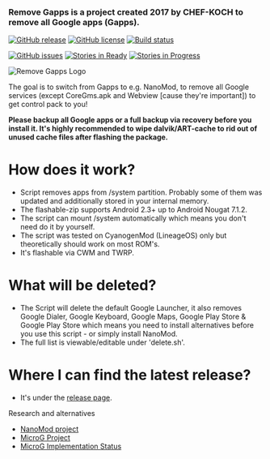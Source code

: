 ### Remove Gapps is a project created 2017 by CHEF-KOCH to remove all Google apps (Gapps).


[![GitHub release](https://img.shields.io/github/release/CHEF-KOCH/Remove-Gapps.svg)](https://github.com/CHEF-KOCH/Remove-Gapps/releases/latest)
[![GitHub license](https://img.shields.io/badge/license-MIT-blue.svg)](https://raw.githubusercontent.com/CHEF-KOCH/Remove-Gapps/master/LICENSE)
[![Build status](https://ci.appveyor.com/api/projects/status/o6kwuifjotbo6t5a/branch/master?svg=true)](https://ci.appveyor.com/project/CHEF-KOCH/Remove-Gapps/branch/master)

[![GitHub issues](https://img.shields.io/github/issues/CHEF-KOCH/Remove-Gapps.svg?style=plastic)](https://github.com/CHEF-KOCH/Remove-Gapps/issues)
[![Stories in Ready](https://badge.waffle.io/CHEF-KOCH/Remove-Gapps.png?label=ready&title=Ready)](https://waffle.io/CHEF-KOCH/Remove-Gapps)
[![Stories in Progress](https://badge.waffle.io/CHEF-KOCH/Remove-Gapps.png?label=in%20progress&title=In%20Progress)](https://waffle.io/CHEF-KOCH/Remove-Gapps)

![Remove Gapps Logo](https://raw.githubusercontent.com/CHEF-KOCH/Remove-Gapps/master/anti-google.jpg)



The goal is to switch from Gapps to e.g. NanoMod, to remove all Google services (except CoreGms.apk and Webview [cause they're important]) to get control pack to you!


**Please backup all Google apps or a full backup via recovery before you install it. It's highly recommended to wipe dalvik/ART-cache to rid out of unused cache files after flashing the package.**  


How does it work?
=================

* Script removes apps from /system partition. Probably some of them was updated and additionally stored in your internal memory.
* The flashable-zip supports Android 2.3+ up to Android Nougat 7.1.2.
* The script can mount /system automatically which means you don't need do it by yourself.
* The script was tested on CyanogenMod (LineageOS) only but theoretically should work on most ROM's. 
* It's flashable via CWM and TWRP. 


What will be deleted?
=================

* The Script will delete the default Google Launcher, it also removes Google Dialer, Google Keyboard, Google Maps, Google Play Store & Google Play Store which means you need to install alternatives before you use this script - or simply install NanoMod.
* The full list is viewable/editable under 'delete.sh'.


Where I can find the latest release?
=================

* It's under the [release page](https://github.com/CHEF-KOCH/Remove-Gapps/releases).


Research and alternatives
* [NanoMod project](https://forum.xda-developers.com/apps/magisk/module-nanomod-5-0-20170405-microg-t3584928)
* [MicroG Project](https://forum.xda-developers.com/android/apps-games/app-microg-gmscore-floss-play-services-t3217616)
* [MicroG Implementation Status](https://github.com/microg/android_packages_apps_GmsCore/wiki/Implementation-Status)

